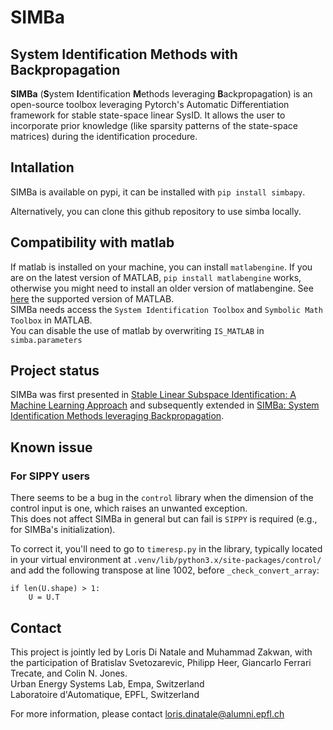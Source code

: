# SIMBa
## System Identification Methods with Backpropagation

**SIMBa** (**S**ystem **I**dentification **M**ethods leveraging **B**ackpropagation) is an open-source toolbox leveraging Pytorch's Automatic Differentiation framework for stable state-space linear SysID. It allows the user to incorporate prior knowledge (like sparsity patterns of the state-space matrices) during the identification procedure.

## Intallation
SIMBa is available on pypi, it can be installed with `pip install simbapy`.  

Alternatively, you can clone this github repository to use simba locally.

## Compatibility with matlab
If matlab is installed on your machine, you can install `matlabengine`. If you are on the latest version of MATLAB, `pip install matlabengine` works, otherwise you might need to install an older version of matlabengine. See [here](https://pypi.org/project/matlabengine) the supported version of MATLAB.  
SIMBa needs access the `System Identification Toolbox` and `Symbolic Math Toolbox` in MATLAB.  
You can disable the use of matlab by overwriting `IS_MATLAB` in `simba.parameters`

## Project status
SIMBa was first presented in [Stable Linear Subspace Identification: A Machine Learning Approach](https://arxiv.org/pdf/2311.03197.pdf) and subsequently extended in [SIMBa: System Identification Methods leveraging Backpropagation](https://arxiv.org/pdf/2311.13889.pdf).

## Known issue
### For SIPPY users
There seems to be a bug in the `control` library when the dimension of the control input is one, which raises an unwanted exception.  
This does not affect SIMBa in general but can fail is `SIPPY` is required (e.g., for SIMBa's initialization).

To correct it, you'll need to go to `timeresp.py` in the library, typically located in your virtual environment at `.venv/lib/python3.x/site-packages/control/` and add the following transpose at line 1002, before `_check_convert_array`:

    if len(U.shape) > 1:
        U = U.T

## Contact

This project is jointly led by Loris Di Natale and Muhammad Zakwan, with the participation of Bratislav Svetozarevic, Philipp Heer, Giancarlo Ferrari Trecate, and Colin N. Jones.  
Urban Energy Systems Lab, Empa, Switzerland  
Laboratoire d'Automatique, EPFL, Switzerland  

For more information, please contact loris.dinatale@alumni.epfl.ch